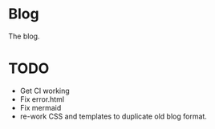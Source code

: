 
# Blog

The blog.

# TODO

* Get CI working
* Fix error.html
* Fix mermaid
* re-work CSS and templates to duplicate old blog format.

